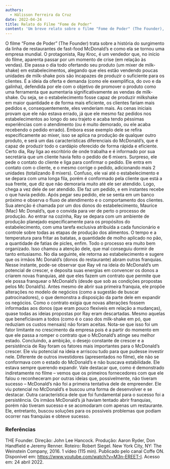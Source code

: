 ```yaml
---
authors:
  - Hálisson Ferreira da Cruz
date: 2022-04-24
title: Relato do Filme "Fome de Poder"
content: 'Um breve relato sobre o filme "Fome de Poder" (The Founder), desenvolvido como requisito parcial de avaliação em uma unidade curricular do IFPR Jacarezinho sobre Empreendorismo.'
---
```


O filme “Fome de Poder” (The Founder) trata sobre a história do
surgimento da linha de restaurantes de fast-food McDonald’s e como ela se tornou
uma empresa mundial. O protagonista, Ray Kroc, é um vendedor que, no início do
filme, aparenta passar por um momento de crise (em relação às vendas). Ele passa
o dia todo ofertando seu produto (um mixer de milk-shake) em estabelecimentos,
alegando que eles estão vendendo poucas unidades de milk-shake pois são
incapazes de produzir o suficiente para os clientes. É a ideia da oferta e demanda
(como ele exemplifica, do ovo e da galinha), defendida por ele com o objetivo de
promover o produto como uma ferramenta que aumentaria significativamente as
vendas de milk-shake. Ou seja, se o estabelecimento fosse capaz de produzir milkshake em maior quantidade e de forma mais eficiente, os clientes fariam mais
pedidos e, consequentemente, eles venderiam mais. As cenas iniciais provam que
ele não estava errado, já que ele mesmo faz pedidos nos estabelecimentos ao longo
do seu trajeto e acaba tendo péssimas experiências com o atendimento (ou é muito
demorado, ou ele acaba recebendo o pedido errado). Embora esse exemplo dele se
refira especificamente ao mixer, isso se aplica na produção de qualquer outro
produto, e será um das características diferenciais do McDonald’s, que é capaz de
produzir todo o cardápio oferecido de forma rápida e eficiente.
Certo dia, Ray liga ao escritório de onde trabalha e é informado por
sua secretária que um cliente havia feito o pedido de 6 mixers. Surpreso, ele pede o
contato do cliente e liga para confirmar o pedido. Ele entra em contato com o cliente,
e o mesmo corrige o pedido, adicionando mais 2 unidades (totalizando 8 mixers).
Confuso, ele vai até o estabelecimento e se depara com uma longa fila, porém é
conformado pela cliente que está a sua frente, que diz que não demoraria muito até
ele ser atendido. Logo, chega a vez dele de ser atendido. Ele faz um pedido, e em
instantes recebe o que havia pedido. Após pegar seu pedido, ele se senta em um
banco próximo e observa o fluxo de atendimento e o comportamento dos clientes.
Sua atenção é chamada por um dos donos do estabelecimento, Maurice (Mac) Mc
Donald’s, que o convida para ver de perto o processo de produção.
Ao entrar na cozinha, Ray se depara com um ambiente de produção
planejado especificamente para os propósitos do estabelecimento, com uma tarefa
exclusiva atribuída a cada funcionário e controle sobre todas as etapas de produção
dos alimentos. O tempo e a temperatura para fritar as batatas, a quantidade de
molho aplicado no pão, a quantidade de fatias de picles, enfim. Todo o processo era
muito bem organizado. Isso chamou a atenção dele, que mal conseguiu dormir de
tanto entusiasmo. No dia seguinte, ele retorna ao estabelecimento e sugere que os
irmãos Mc Donald’s (donos do restaurante) abram outras franquias.
Nesse instante, pode-se observar que Ray vê na ideia do
McDonald’s um potencial de crescer, e deposita suas energias em convencer os
donos a criarem novas franquias, até que eles fazem um contrato que permite que
ele possa franquear o McDonald’s (desde que sob as condições propostas pelos Mc
Donald’s). Antes mesmo de abrir sua primeira franquia, ele propõe alterações no
modelo de negócios (como a sugestão de buscar patrocinadores), o que demonstra
a disposição da parte dele em expandir os negócios.
Como o contrato exigia que novas alterações fossem informadas aos
donos (que eram pouco flexíveis em relação a mudanças), quase todas as ideias
propostas por Ray eram descartadas. Mesmo aquelas que beneficiavam a todos
(como é o caso dos milk-shake em pó, que reduziam os custos mensais) não foram
aceitas. Nota-se que isso foi um fator limitante no crescimento da empresa pois é a
partir do momento em que ele passa a romper o contrato que o McDonald’s atinge
seu melhor estado.
Concluindo, a ambição, o desejo constante de crescer e a persistência de Ray
foram os fatores mais importantes para o McDonald’s crescer. Ele viu potencial na
ideia e arriscou tudo para que pudesse investir nele. Diferente de outros investidores
(apresentados no filme), ele não se conformava com o estado do McDonald’s e não
buscava estabilidade. Ele estava sempre querendo expandir. Vale destacar que,
como é demonstrado indiretamente no filme – vemos que os primeiros fornecedores
com que ele falou o reconheceram por outras ideias que, possivelmente, não tiveram
sucesso – McDonald’s não foi a primeira tentativa dele de empreender. Ele viu
potencial no McDonald’s e buscou uma forma de desenvolver e se destacar. Outra
característica dele que foi fundamental para o sucesso foi a persistência. Os irmãos
McDonald’s já haviam tentado abrir franquias, porém não tiveram sucesso e se
acomodaram com apenas um restaurante. Ele, entretanto, buscou soluções para os
possíveis problemas que podiam ocorrer nas franquias e obteve sucesso.

### Referências

THE Founder. Direção: John Lee Hancock. Produção: Aaron Ryder, Don Handfield e
Jeremy Renner. Roteiro: Robert Siegel. New York City, NY: The Weinstein
Company, 2016. 1 vídeo (115 min). Publicado pelo canal Coffe ON. Disponível em:
https://www.youtube.com/watch?v=M3n-EREET-I. Acesso em: 24 abril 2022.
